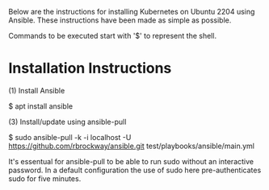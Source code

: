 Below are the instructions for installing Kubernetes on Ubuntu 2204 
using Ansible.  These instructions have been made as simple as possible.

Commands to be executed start with '$' to represent the shell.

# Installation Instructions

(1) Install Ansible

$ apt install ansible

(3) Install/update using ansible-pull

$ sudo ansible-pull -k -i localhost -U https://github.com/rbrockway/ansible.git test/playbooks/ansible/main.yml

It's essentual for ansible-pull to be able to run sudo without an interactive password.  In a default 
configuration the use of sudo here pre-authenticates sudo for five minutes.
